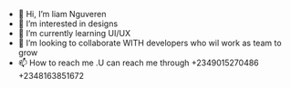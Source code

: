 - 👋 Hi, I’m liam Nguveren
- 👀 I’m interested in designs 
- 🌱 I’m currently learning UI/UX
- 💞️ I’m looking to collaborate WITH developers who wil work as team to grow
- 📫 How to reach me .U can reach me through +2349015270486 +2348163851672

<!---
vee2020/vee2020 is a ✨ special ✨ repository because its `README.md` (this file) appears on your GitHub profile.
You can click the Preview link to take a look at your changes.
--->
